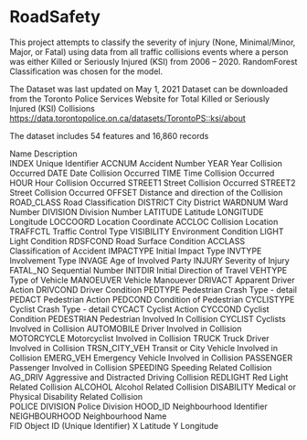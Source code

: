 # RoadSafety
This project attempts to classify the severity of injury (None, Minimal/Minor, Major, or Fatal) using data from all traffic 
collisions events where a person was either Killed or Seriously Injured (KSI) from 2006 – 2020. RandomForest Classification was 
chosen for the model. 

The Dataset was last updated on May 1, 2021 
Dataset can be downloaded from the Toronto Police Services Website for Total Killed or Seriously Injured (KSI) Collisions 
https://data.torontopolice.on.ca/datasets/TorontoPS::ksi/about

The dataset includes 54 features and 16,860 records

Name	         Description	
INDEX         Unique Identifier
ACCNUM        Accident Number
YEAR          Year Collision Occurred
DATE          Date Collision Occurred
TIME          Time Collision Occurred
HOUR          Hour Collision Occurred
STREET1       Street Collision Occurred
STREET2       Street Collision Occurred
OFFSET        Distance and direction of the Collision
ROAD_CLASS    Road Classification
DISTRICT      City District
WARDNUM       Ward Number
DIVISION      Division Number
LATITUDE      Latitude
LONGITUDE     Longitude
LOCCOORD      Location Coordinate
ACCLOC        Collision Location
TRAFFCTL      Traffic Control Type
VISIBILITY    Environment Condition
LIGHT         Light Condition
RDSFCOND      Road Surface Condition
ACCLASS       Classification of Accident
IMPACTYPE     Initial Impact Type
INVTYPE       Involvement Type
INVAGE        Age of Involved Party
INJURY        Severity of Injury
FATAL_NO      Sequential Number
INITDIR       Initial Direction of Travel
VEHTYPE       Type of Vehicle
MANOEUVER     Vehicle Manouever
DRIVACT       Apparent Driver Action
DRIVCOND      Driver Condition
PEDTYPE       Pedestrian Crash Type - detail
PEDACT        Pedestrian Action
PEDCOND       Condition of Pedestrian
CYCLISTYPE    Cyclist Crash Type - detail
CYCACT        Cyclist Action
CYCCOND       Cyclist Condition
PEDESTRIAN    Pedestrian Involved In Collision
CYCLIST       Cyclists Involved in Collision
AUTOMOBILE    Driver Involved in Collision
MOTORCYCLE    Motorcyclist Involved in Collision
TRUCK         Truck Driver Involved in Collision
TRSN_CITY_VEH Transit or City Vehicle Involved in Collision
EMERG_VEH     Emergency Vehicle Involved in Collision
PASSENGER     Passenger Involved in Collision
SPEEDING      Speeding Related Collision      
AG_DRIV       Aggressive and Distracted Driving Collision
REDLIGHT      Red Light Related Collision
ALCOHOL       Alcohol Related Collision
DISABILITY    Medical or Physical Disability Related Collision  
POLICE DIVISION Police Division
HOOD_ID       Neighbourhood Identifier  
NEIGHBOURHOOD Neighbourhood Name  
FID           Object ID (Unique Identifier)
X             Latitude
Y             Longitude
